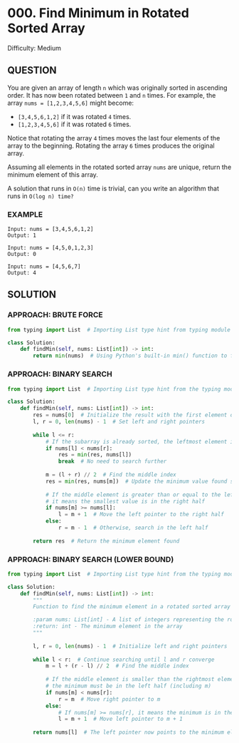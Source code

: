 # 000. Find Minimum in Rotated Sorted Array
Difficulty: Medium

## QUESTION

You are given an array of length `n` which was originally sorted in ascending order. It has now been rotated between `1` and `n` times. For example, the array `nums = [1,2,3,4,5,6]` might become:

- `[3,4,5,6,1,2]` if it was rotated `4` times.
- `[1,2,3,4,5,6]` if it was rotated `6` times.

Notice that rotating the array `4` times moves the last four elements of the array to the beginning. Rotating the array `6` times produces the original array.

Assuming all elements in the rotated sorted array `nums` are unique, return the minimum element of this array.

A solution that runs in `O(n)` time is trivial, can you write an algorithm that runs in `O(log n) time?`

### EXAMPLE

```
Input: nums = [3,4,5,6,1,2]
Output: 1
```

```
Input: nums = [4,5,0,1,2,3]
Output: 0
```

```
Input: nums = [4,5,6,7]
Output: 4
```
## SOLUTION


### APPROACH: BRUTE FORCE

```python
from typing import List  # Importing List type hint from typing module

class Solution:
    def findMin(self, nums: List[int]) -> int:
        return min(nums)  # Using Python's built-in min() function to find and return the smallest element
```

### APPROACH: BINARY SEARCH

```python
from typing import List  # Importing List type hint from the typing module

class Solution:
    def findMin(self, nums: List[int]) -> int:        
        res = nums[0]  # Initialize the result with the first element of the array
        l, r = 0, len(nums) - 1  # Set left and right pointers
        
        while l <= r:
            # If the subarray is already sorted, the leftmost element is the minimum
            if nums[l] < nums[r]:
                res = min(res, nums[l])
                break  # No need to search further
            
            m = (l + r) // 2  # Find the middle index
            res = min(res, nums[m])  # Update the minimum value found so far
            
            # If the middle element is greater than or equal to the left element,
            # it means the smallest value is in the right half
            if nums[m] >= nums[l]:
                l = m + 1  # Move the left pointer to the right half
            else:
                r = m - 1  # Otherwise, search in the left half
                
        return res  # Return the minimum element found
```

### APPROACH: BINARY SEARCH (LOWER BOUND)

```python
from typing import List  # Importing List type hint from the typing module

class Solution:
    def findMin(self, nums: List[int]) -> int:
        """
        Function to find the minimum element in a rotated sorted array using binary search.

        :param nums: List[int] - A list of integers representing the rotated sorted array
        :return: int - The minimum element in the array
        """
        
        l, r = 0, len(nums) - 1  # Initialize left and right pointers
        
        while l < r:  # Continue searching until l and r converge
            m = l + (r - l) // 2  # Find the middle index
            
            # If the middle element is smaller than the rightmost element,
            # the minimum must be in the left half (including m)
            if nums[m] < nums[r]:
                r = m  # Move right pointer to m
            else:
                # If nums[m] >= nums[r], it means the minimum is in the right half
                l = m + 1  # Move left pointer to m + 1
        
        return nums[l]  # The left pointer now points to the minimum element
```
